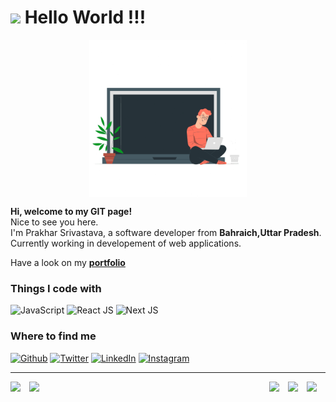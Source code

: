 <h1><img src="https://emojis.slackmojis.com/emojis/images/1531849430/4246/blob-sunglasses.gif?1531849430" width="30"/> Hello World !!!</h1>
<!--https://raw.githubusercontent.com/ami-jugjug/ami-jugjug/main/coding-freak.gif-->
<!-- -->
<p align = "center">
    <img src = "Images/coder.gif" width = "400" style = "display: block;margin-left: auto;margin-right: auto;width: 50%;"/>
<!--https://assets1.lottiefiles.com/packages/lf20_rnfwc4vj.json
    https://media1.tenor.com/images/cd37fa49c983ac905df0016fd5b6a2ee/tenor.gif?itemid=13165216 
-->
</p>
<p>
    <strong>Hi, welcome to my GIT page!</strong></br> Nice to see you here. </br> I'm Prakhar Srivastava, a software developer from <b>Bahraich,Uttar Pradesh</b>.</br>
    Currently working in developement of web applications.
</p>

<p>Have a look on my <strong> <a href = "http://amijugjug.github.io">portfolio </a></strong> </p>
<h3>
   Things I code with
</h3>
<p>
  <img alt="JavaScript" src="https://img.shields.io/badge/JavaScript-%20-crimson"  />
  <img alt="React JS" src="https://img.shields.io/badge/React%20JS-%20-blue" />
  <img alt="Next JS" src="https://img.shields.io/badge/Next%20JS-%20-black" />
</p>
<!-- <h3>
   Learning new things
</h3>
<p>
  <img alt="HTML" src="https://img.shields.io/badge/HTML-%20-yellow" />
  <img alt="CSS" src="https://img.shields.io/badge/CSS-%20-aqua" />
  <img alt="JavaScript" src="https://img.shields.io/badge/JavaScript-%20-crimson" />
	</p> -->
<h3>Where to find me</h3>
<p>
	 <a href="https://github.com/amijugjug" target="_blank"><img alt="Github" src="https://img.shields.io/badge/GitHub-%2312100E.svg?&style=for-the-badge&logo=Github&logoColor=white" /></a> <a href="https://twitter.com/amijugjug" target="_blank"><img alt="Twitter" src="https://img.shields.io/badge/twitter-%231DA1F2.svg?&style=for-the-badge&logo=twitter&logoColor=white" /></a> <a href="https://www.linkedin.com/in/amijugjug" target="_blank"><img alt="LinkedIn" src="https://img.shields.io/badge/linkedin-%230077B5.svg?&style=for-the-badge&logo=linkedin&logoColor=white" /></a> <a href="https://www.instagram.com/amijugjug" target="_blank"><img alt="Instagram" src="https://img.shields.io/badge/instagram-%230077B5.svg?&style=for-the-badge&logo=instagram&logoColor=purple" /></a>
</p>

------------
<p align='center'>
    <img width="30"  align='left' src="https://media1.giphy.com/media/du3J3cXyzhj75IOgvA/giphy.gif?cid=ecf05e47606xz337xsmht436z15o6q5lfdqfmid86fp0j5qc&rid=giphy.gif">
    <img width="30"  align='right' src="https://media.giphy.com/media/KAq5w47R9rmTuvWOWa/giphy.gif">
    <img width="30"  align='right'  src="https://user-images.githubusercontent.com/42747200/46140125-da084900-c26d-11e8-8ea7-c45ae6306309.png">
    <img width="30"  align='left' src="https://media2.giphy.com/media/SS8CV2rQdlYNLtBCiF/giphy.gif">
    <img width="30"  align='right' src="https://media.giphy.com/media/26n7b7PjSOZJwVCmY/giphy.gif">
</p>

